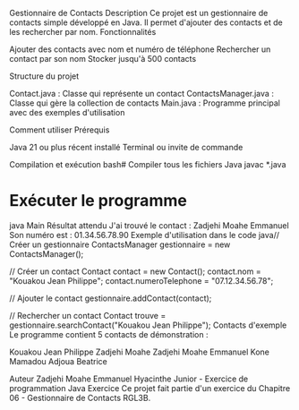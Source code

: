 Gestionnaire de Contacts
Description
Ce projet est un gestionnaire de contacts simple développé en Java. Il permet d'ajouter des contacts et de les rechercher par nom.
Fonctionnalités

Ajouter des contacts avec nom et numéro de téléphone
Rechercher un contact par son nom
Stocker jusqu'à 500 contacts

Structure du projet

Contact.java : Classe qui représente un contact
ContactsManager.java : Classe qui gère la collection de contacts
Main.java : Programme principal avec des exemples d'utilisation

Comment utiliser
Prérequis

Java 21 ou plus récent installé
Terminal ou invite de commande

Compilation et exécution
bash# Compiler tous les fichiers Java
javac *.java

# Exécuter le programme
java Main
Résultat attendu
J'ai trouvé le contact : Zadjehi Moahe Emmanuel
Son numéro est : 01.34.56.78.90
Exemple d'utilisation dans le code
java// Créer un gestionnaire
ContactsManager gestionnaire = new ContactsManager();

// Créer un contact
Contact contact = new Contact();
contact.nom = "Kouakou Jean Philippe";
contact.numeroTelephone = "07.12.34.56.78";

// Ajouter le contact
gestionnaire.addContact(contact);

// Rechercher un contact
Contact trouve = gestionnaire.searchContact("Kouakou Jean Philippe");
Contacts d'exemple
Le programme contient 5 contacts de démonstration :

Kouakou Jean Philippe
Zadjehi Moahe
Zadjehi Moahe Emmanuel
Kone Mamadou
Adjoua Beatrice

Auteur
Zadjehi Moahe Emmanuel Hyacinthe Junior - Exercice de programmation Java
Exercice
Ce projet fait partie d'un exercice du Chapitre 06 - Gestionnaire de Contacts RGL3B.
